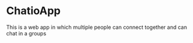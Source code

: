 # ChatioApp
This is a web app in which multiple people can connect together and can chat in a groups
